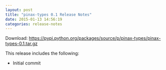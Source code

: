 ```yaml
---
layout: post
title: "pinax-types 0.1 Release Notes"
date: 2015-01-13 14:56:19
categories: release-notes
---
```


Download: <https://pypi.python.org/packages/source/p/pinax-types/pinax-types-0.1.tar.gz>

This release includes the following:

* Initial commit
